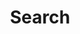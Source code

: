 ---
title: "Search" # in any language you want
layout: "search" # necessary for search
# url: "/archive"
# description: "Description for Search"
summary: "search page"
placeholder: "search this site..."
---